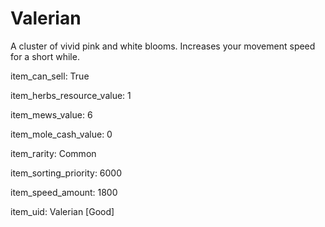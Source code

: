 # Valerian

A cluster of vivid pink and white blooms. Increases your movement speed for a short while.

item_can_sell: True

item_herbs_resource_value: 1

item_mews_value: 6

item_mole_cash_value: 0

item_rarity: Common

item_sorting_priority: 6000

item_speed_amount: 1800

item_uid: Valerian [Good]